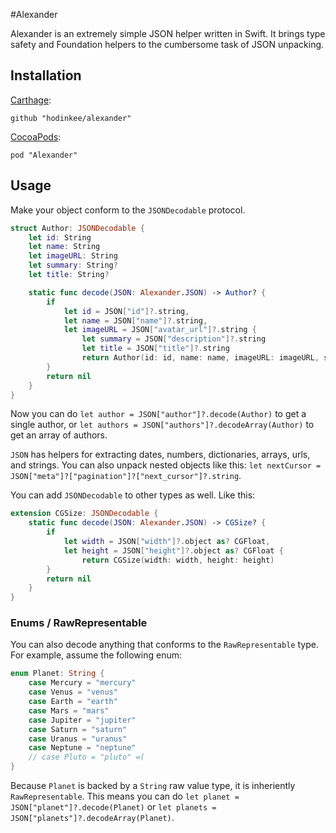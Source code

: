 #Alexander

Alexander is an extremely simple JSON helper written in Swift. It brings type safety and Foundation helpers to the cumbersome task of JSON unpacking.

## Installation

[Carthage](https://github.com/carthage/carthage):

```
github "hodinkee/alexander"
```

[CocoaPods](https://github.com/cocoapods/cocoapods):

```
pod "Alexander"
```

## Usage

Make your object conform to the `JSONDecodable` protocol.

```swift
struct Author: JSONDecodable {
    let id: String
    let name: String
    let imageURL: String
    let summary: String?
    let title: String?

    static func decode(JSON: Alexander.JSON) -> Author? {
        if
            let id = JSON["id"]?.string,
            let name = JSON["name"]?.string,
            let imageURL = JSON["avatar_url"]?.string {
                let summary = JSON["description"]?.string
                let title = JSON["title"]?.string
                return Author(id: id, name: name, imageURL: imageURL, summary: summary, title: title)
        }
        return nil
    }
}
```

Now you can do `let author = JSON["author"]?.decode(Author)` to get a single author, or `let authors = JSON["authors"]?.decodeArray(Author)` to get an array of authors.

`JSON` has helpers for extracting dates, numbers, dictionaries, arrays, urls, and strings. You can also unpack nested objects like this: `let nextCursor = JSON["meta"]?["pagination"]?["next_cursor"]?.string`.

You can add `JSONDecodable` to other types as well. Like this:

```swift
extension CGSize: JSONDecodable {
    static func decode(JSON: Alexander.JSON) -> CGSize? {
        if
            let width = JSON["width"]?.object as? CGFloat,
            let height = JSON["height"]?.object as? CGFloat {
                return CGSize(width: width, height: height)
        }
        return nil
    }
}
```

### Enums / RawRepresentable

You can also decode anything that conforms to the `RawRepresentable` type. For example, assume the following enum:

```swift
enum Planet: String {
    case Mercury = "mercury"
    case Venus = "venus"
    case Earth = "earth"
    case Mars = "mars"
    case Jupiter = "jupiter"
    case Saturn = "saturn"
    case Uranus = "uranus"
    case Neptune = "neptune"
    // case Pluto = "pluto" =(
}
```

Because `Planet` is backed by a `String` raw value type, it is inheriently `RawRepresentable`. This means you can do `let planet = JSON["planet"]?.decode(Planet)` or `let planets = JSON["planets"]?.decodeArray(Planet)`.
